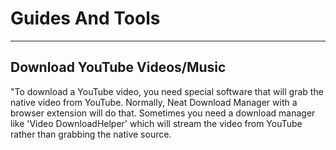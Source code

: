# Guides And Tools
---
## Download YouTube Videos/Music
"To download a YouTube video, you need special software that will grab the native video from YouTube. Normally, Neat Download Manager with a browser extension will do that. Sometimes you need a download manager like 'Video DownloadHelper' which will stream the video from YouTube rather than grabbing the native source.

